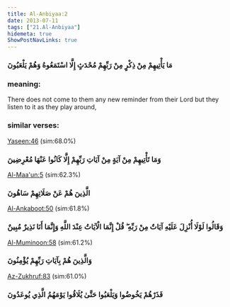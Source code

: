 ```yaml
---
title: Al-Anbiyaa:2
date: 2013-07-11
tags: ["21.Al-Anbiyaa"]
hidemeta: true 
ShowPostNavLinks: true 
---
```

### مَا يَأْتِيهِمْ مِنْ ذِكْرٍ مِنْ رَبِّهِمْ مُحْدَثٍ إِلَّا اسْتَمَعُوهُ وَهُمْ يَلْعَبُونَ
### meaning: 
There does not come to them any new reminder from their Lord but they listen to it as they play around,
### similar verses: 

[Yaseen:46](/36/46) (sim:68.0%)

### وَمَا تَأْتِيهِمْ مِنْ آيَةٍ مِنْ آيَاتِ رَبِّهِمْ إِلَّا كَانُوا عَنْهَا مُعْرِضِينَ

[Al-Maa'un:5](/107/5) (sim:62.3%)

### الَّذِينَ هُمْ عَنْ صَلَاتِهِمْ سَاهُونَ

[Al-Ankaboot:50](/29/50) (sim:61.8%)

### وَقَالُوا لَوْلَا أُنْزِلَ عَلَيْهِ آيَاتٌ مِنْ رَبِّهِ ۖ قُلْ إِنَّمَا الْآيَاتُ عِنْدَ اللَّهِ وَإِنَّمَا أَنَا نَذِيرٌ مُبِينٌ

[Al-Muminoon:58](/23/58) (sim:61.2%)

### وَالَّذِينَ هُمْ بِآيَاتِ رَبِّهِمْ يُؤْمِنُونَ

[Az-Zukhruf:83](/43/83) (sim:61.0%)

### فَذَرْهُمْ يَخُوضُوا وَيَلْعَبُوا حَتَّىٰ يُلَاقُوا يَوْمَهُمُ الَّذِي يُوعَدُونَ

